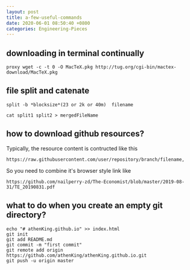 ```yaml
---
layout: post
title: a-few-useful-commands
date: 2020-06-01 08:50:40 +0800
categories: Engineering-Pieces
---
```



## downloading in terminal continually
```
proxy wget -c -t 0 -O MacTeX.pkg http://tug.org/cgi-bin/mactex-download/MacTeX.pkg
```
## file split and catenate
```
split -b *blocksize*(23 or 2k or 40m)  filename

cat split1 split2 > mergedFileName
```

## how to download github resources?

Typically, the resource content is contructed like this 
```
https://raw.githubusercontent.com/user/repository/branch/filename,
```
So you need to combine it's browser style link like 
```
https://github.com/nailperry-zd/The-Economist/blob/master/2019-08-31/TE_20190831.pdf
```

## what to do when you create an empty git directory?
```
echo "# athenKing.github.io" >> index.html
git init
git add README.md
git commit -m "first commit"
git remote add origin https://github.com/athenKing/athenKing.github.io.git
git push -u origin master
```